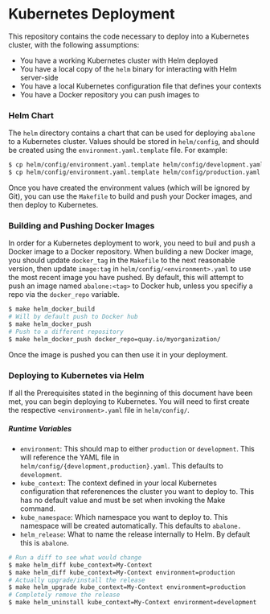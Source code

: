 # Kubernetes Deployment
This repository contains the code necessary to deploy into a Kubernetes cluster, with the following assumptions:

 - You have a working Kubernetes cluster with Helm deployed
 - You have a local copy of the `helm` binary for interacting with Helm server-side
 - You have a local Kubernetes configuration file that defines your contexts
 - You have a Docker repository you can push images to

### Helm Chart
The `helm` directory contains a chart that can be used for deploying `abalone` to a Kubernetes cluster. Values should be stored in `helm/config`, and should be created using the `environment.yaml.template` file. For example:

```sh
$ cp helm/config/environment.yaml.template helm/config/development.yaml
$ cp helm/config/environment.yaml.template helm/config/production.yaml
```

Once you have created the environment values (which will be ignored by Git), you can use the `Makefile` to build and push your Docker images, and then deploy to Kubernetes.

### Building and Pushing Docker Images
In order for a Kubernetes deployment to work, you need to buil and push a Docker image to a Docker repository. When building a new Docker image, you should update `docker_tag` in the `Makefile` to the next reasonable version, then update `image:tag` in `helm/config/<environment>.yaml` to use the most recent image you have pushed. By default, this will attempt to push an image named `abalone:<tag>` to Docker hub, unless you specifiy a repo via the `docker_repo` variable.

```sh
$ make helm_docker_build
# Will by default push to Docker hub
$ make helm_docker_push
# Push to a different repository
$ make helm_docker_push docker_repo=quay.io/myorganization/
```

Once the image is pushed you can then use it in your deployment.

### Deploying to Kubernetes via Helm
If all the Prerequisites stated in the beginning of this document have been met, you can begin deploying to Kubernetes. You will need to first create the respective `<environment>.yaml` file in `helm/config/`.

##### Runtime Variables

 - `environment`: This should map to either `production` or `development`. This will reference the YAML file in `helm/config/{development,production}.yaml`. This defaults to `development`.
 - `kube_context`: The context defined in your local Kubernetes configuration that referenences the cluster you want to deploy to. This has no default value and must be set when invoking the Make command.
 - `kube_namespace`: Which namespace you want to deploy to. This namespace will be created automatically. This defaults to `abalone.`
 - `helm_release`: What to name the release internally to Helm. By default this is `abalone`.

```sh
# Run a diff to see what would change
$ make helm_diff kube_context=My-Context
$ make helm_diff kube_context=My-Context environment=production
# Actually upgrade/install the release
$ make helm_upgrade kube_context=My-Context environment=production
# Completely remove the release
$ make helm_uninstall kube_context=My-Context environment=development
```
